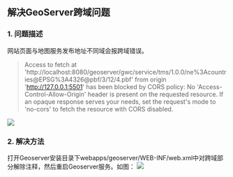## 解决GeoServer跨域问题
### 1. 问题描述
网站页面与地图服务发布地址不同域会报跨域错误。
>Access to fetch at 'http://localhost:8080/geoserver/gwc/service/tms/1.0.0/ne%3Acountries@EPSG%3A4326@pbf/3/12/4.pbf' from origin 'http://127.0.0.1:5501' has been blocked by CORS policy: No 'Access-Control-Allow-Origin' header is present on the requested resource. If an opaque response serves your needs, set the request's mode to 'no-cors' to fetch the resource with CORS disabled.


![](\imgs\cors.png)

### 2. 解决方法
打开Geoserver安装目录下webapps/geoserver/WEB-INF/web.xml中对跨域部分解除注释，然后重启Geoserver服务。如图：
![](\imgs\comment.png)
